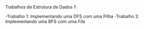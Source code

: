 Trabalhos de Estrutura de Dados 1:

-Trabalho 1: Implementando uma DFS com uma Pilha
-Trabalho 2: Implementando uma BFS com uma Fila
